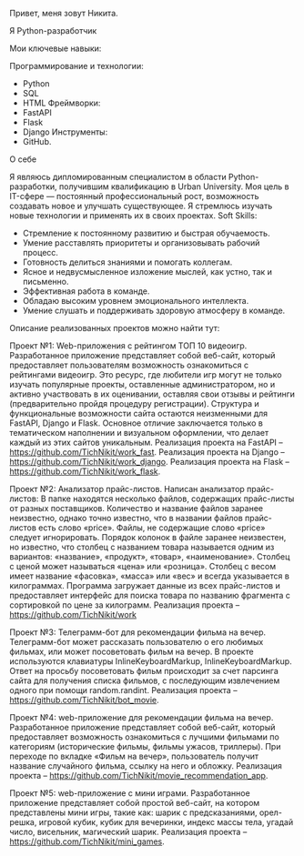 Привет, меня зовут Никита.

Я Python-разработчик

Мои ключевые навыки:

Программирование и технологии:
- Python
- SQL
- HTML
Фреймворки:
- FastAPI
- Flask
- Django
Инструменты:
- GitHub.

О себе

Я являюсь дипломированным специалистом в области Python-разработки, получившим квалификацию в Urban University. Моя цель в IT-сфере — постоянный профессиональный рост, возможность создавать новое и улучшать существующее. Я стремлюсь изучать новые технологии и применять их в своих проектах.
Soft Skills:
- Стремление к постоянному развитию и быстрая обучаемость.
- Умение расставлять приоритеты и организовывать рабочий процесс.
- Готовность делиться знаниями и помогать коллегам.
- Ясное и недвусмысленное изложение мыслей, как устно, так и письменно.
- Эффективная работа в команде.
- Обладаю высоким уровнем эмоционального интеллекта.
- Умение слушать и поддерживать здоровую атмосферу в команде.

Описание реализованных проектов можно найти тут:

Проект №1: Web-приложения с рейтингом ТОП 10 видеоигр.
Разработанное приложение представляет собой веб-сайт, который предоставляет пользователям возможность ознакомиться с рейтингами видеоигр. Это ресурс, где любители игр могут не только изучать популярные проекты, оставленные администратором, но и активно участвовать в их оценивании, оставляя свои отзывы и рейтинги (предварительно пройдя процедуру регистрации).
Структура и функциональные возможности сайта остаются неизменными для FastAPI, Django и Flask. Основное отличие заключается только в тематическом наполнении и визуальном оформлении, что делает каждый из этих сайтов уникальным.
Реализация проекта на FastAPI – https://github.com/TichNikit/work_fast. 
Реализация проекта на Django – https://github.com/TichNikit/work_django. 
Реализация проекта на Flask – https://github.com/TichNikit/work_flask.

Проект №2: Анализатор прайс-листов.
Написан анализатор прайс-листов: В папке находятся несколько файлов, содержащих прайс-листы от разных поставщиков. Количество и название файлов заранее неизвестно, однако точно известно, что в названии файлов прайс-листов есть слово «price». Файлы, не содержащие слово «price» следует игнорировать. Порядок колонок в файле заранее неизвестен, но известно, что столбец с названием товара называется одним из вариантов: «название», «продукт», «товар», «наименование». Столбец с ценой может называться «цена» или «розница». Столбец с весом имеет название «фасовка», «масса» или «вес» и всегда указывается в килограммах. Программа загружает данные из всех прайс-листов и предоставляет интерфейс для поиска товара по названию фрагмента с сортировкой по цене за килограмм.
Реализация проекта – https://github.com/TichNikit/work

Проект №3: Телеграмм-бот для рекомендации фильма на вечер.
Телеграмм-бот может рассказать пользователю о его любимых фильмах, или может посоветовать фильм на вечер. В проекте используются клавиатуры InlineKeyboardMarkup, InlineKeyboardMarkup. Ответ на просьбу посоветовать фильм происходит за счет парсинга сайта для получения списка фильмов, с последующим извлечением одного при помощи random.randint.
Реализация проекта – https://github.com/TichNikit/bot_movie.

Проект №4: web-приложение  для рекомендации фильма на вечер.
Разработанное приложение представляет собой веб-сайт, который предоставляет возможность ознакомиться с лучшими фильмами по категориям (исторические фильмы, фильмы ужасов, триллеры). При переходе по вкладке «Фильм на вечер», пользователь получит название случайного фильма, ссылку на него и обложку.
Реализация проекта – https://github.com/TichNikit/movie_recommendation_app.

Проект №5: web-приложение с мини играми. Разработанное приложение представляет собой простой веб-сайт, на котором представлены мини игры, такие как: шарик с предсказаниями, орел-решка, игровой кубик, кубик для вечеринки, индекс массы тела, угадай число, висельник, магический шарик. Реализация проекта – https://github.com/TichNikit/mini_games.
